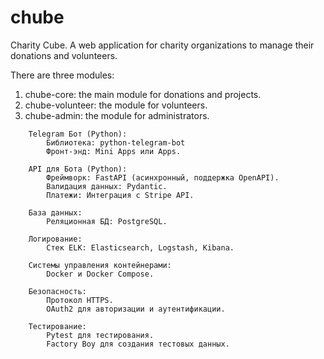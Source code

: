 # chube
Charity Cube. A web application for charity organizations to manage their donations and volunteers.

There are three modules:
1. chube-core: the main module for donations and projects.
2. chube-volunteer: the module for volunteers.
3. chube-admin: the module for administrators.
```
    Telegram Бот (Python):
        Библиотека: python-telegram-bot
        Фронт-энд: Mini Apps или Apps.

    API для Бота (Python):
        Фреймворк: FastAPI (асинхронный, поддержка OpenAPI).
        Валидация данных: Pydantic.
        Платежи: Интеграция с Stripe API.

    База данных:
        Реляционная БД: PostgreSQL.

    Логирование:
        Стек ELK: Elasticsearch, Logstash, Kibana.

    Системы управления контейнерами:
        Docker и Docker Compose.

    Безопасность:
        Протокол HTTPS.
        OAuth2 для авторизации и аутентификации.

    Тестирование:
        Pytest для тестирования.
        Factory Boy для создания тестовых данных.
```